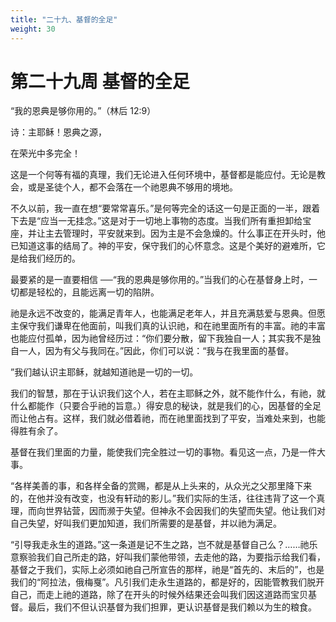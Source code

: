 ```yaml
---
title: "二十九、基督的全足"
weight: 30
---
```


# 第二十九周 基督的全足

“我的恩典是够你用的。”（林后 12:9）

诗：主耶稣！恩典之源，

在荣光中多完全！

这是一个何等有福的真理，我们无论进入任何环境中，基督都是能应付。无论是教会，或是圣徒个人，都不会落在一个祂恩典不够用的境地。

不久以前，我一直在想“要常常喜乐。”是何等完全的话这一句是正面的一半，跟着下去是“应当一无挂念。”这是对于一切地上事物的态度。当我们所有重担卸给宝座，并让主去管理时，平安就来到。因为主是不会急燥的。什么事正在开头时，他已知道这事的结局了。神的平安，保守我们的心怀意念。这是个美好的避难所，它是给我们经历的。

最要紧的是一直要相信 ──“我的恩典是够你用的。”当我们的心在基督身上时，一切都是轻松的，且能远离一切的陷阱。

祂是永远不改变的，能满足青年人，也能满足老年人，并且充满慈爱与恩典。但愿主保守我们谦卑在他面前，叫我们真的认识祂，和在祂里面所有的丰富。祂的丰富也能应付孤单，因为祂曾经历过：“你们要分散，留下我独自一人；其实我不是独自一人，因为有父与我同在。”因此，你们可以说：“我与在我里面的基督。

”我们越认识主耶稣，就越知道祂是一切的一切。

我们的智慧，那在于认识我们这个人，若在主耶稣之外，就不能作什么，有祂，就什么都能作（只要合乎祂的旨意。）得安息的秘诀，就是我们的心，因基督的全足而让他占有。这样，我们就必借着祂，而在祂里面找到了平安，当难处来到，也能得胜有余了。

基督在我们里面的力量，能使我们完全胜过一切的事物。看见这一点，乃是一件大事。

“各样美善的事，和各样全备的赏赐，都是从上头来的，从众光之父那里降下来的，在他并没有改变，也没有轩动的影儿。”我们实际的生活，往往违背了这一个真理，而向世界钻营，因而濒于失望。但神永不会因我们的失望而失望。他让我们对自己失望，好叫我们更加知道，我们所需要的是基督，并以祂为满足。

“引导我走永生的道路。”这一条道是记不生之路，岂不就是基督自己么？……祂乐意察验我们自己所走的路，好叫我们蒙他带领，去走他的路，为要指示给我们看，基督之于我们，实际上必须如祂自己所宣告的那样，祂是“首先的、末后的”，也是我们的“阿拉法，俄梅戛”。凡引我们走永生道路的，都是好的，因能管教我们脱开自己，而走上祂的道路，除了在开头的时候外结果还会叫我们因这道路而宝贝基督。最后，我们不但认识基督为我们担罪，更认识基督是我们赖以为生的粮食。
